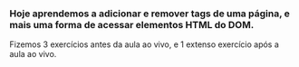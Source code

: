 ### Hoje aprendemos a adicionar e remover tags de uma página, e mais uma forma de acessar elementos HTML do DOM.

<p> Fizemos 3 exercícios antes da aula ao vivo, e 1 extenso exercício após a aula ao vivo.